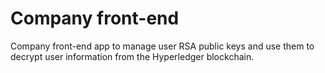 # Company front-end
Company front-end app to manage user RSA public keys and use them to decrypt user information from the Hyperledger blockchain.

